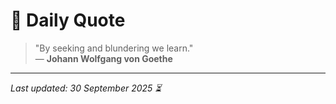 # 📜 Daily Quote

> "By seeking and blundering we learn."  
> — **Johann Wolfgang von Goethe**

---

_Last updated: 30 September 2025 ⏳_
